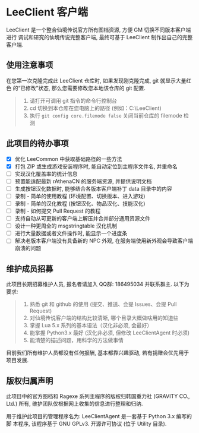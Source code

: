 LeeClient 客户端
======================

LeeClient 是一个整合仙境传说官方所有图档资源, 方便 GM 切换不同版本客户端进行
调试和研究的仙境传说完整客户端, 最终可基于 LeeClient 制作出自己的完整客户端.

使用注意事项
----------------------

在您第一次克隆完成此 LeeClient 仓库时, 如果发现刚克隆完成, git 就显示大量红色
的“已修改”状态, 那么您需要修改您本地该仓库的 git 配置.

> 1. 请打开可调用 git 指令的命令行控制台
> 2. cd 切换到本仓库在您电脑上的路径 (例如：C:\LeeClient)
> 3. 执行 `git config core.filemode false` 关闭当前仓库的 filemode 检测

此项目的待办事项
----------------------

- [x] 优化 LeeCommon 中获取基础路径的一些方法
- [x] 打包 ZIP 或生成游戏安装程序时, 能自动定位到主程序文件名, 并重命名
- [ ] 实现汉化覆盖率的统计信息
- [ ] 预置能适配最新 rAthenaCN 的服务端资源, 并提供说明文档
- [ ] 生成按钮汉化数据时, 能够结合各版本客户端补丁 data 目录中的内容
- [ ] 录制 - 简单的使用教程 (环境配置、切换版本、进入游戏)
- [ ] 录制 - 简单的汉化教程 (按钮汉化、物品汉化、技能汉化)
- [ ] 录制 - 如何提交 Pull Request 的教程
- [ ] 支持自动从可更新的客户端上解压并合并部分通用资源文件
- [ ] 设计一种更周全的 msgstringtable 汉化机制
- [ ] 进行大量数据或者文件操作时, 能显示一个进度条
- [ ] 解决老版本客户端没有具备新的 NPC 外观, 在服务端使用新外观会导致客户端崩溃的问题

维护成员招募
----------------------

此项目长期招募维护人员, 报名者请加入 QQ群: 186495034 并联系群主. 以下为要求:

> 1. 熟悉 git 和 github 的使用 (提交、推送、会提 Issues、会提 Pull Request)
> 2. 对仙境传说客户端的结构比较清晰, 哪个目录大概做啥用的知道些
> 3. 掌握 Lua 5.x 系列的基本语法（汉化非必须, 会最好）
> 4. 能掌握 Python3.x 最好 (汉化非必须, 但修改 LeeClientAgent 时必须)
> 5. 能清楚的描述问题，用科学的方法做事情

目前我们所有维护人员都没有任何报酬, 基本都靠兴趣驱动, 若有捐赠会优先用于项目发展.

版权归属声明
----------------------

此项目中的官方图档和 Ragexe 系列主程序的版权归韩国重力社 (GRAVITY CO., Ltd.)
所有, 维护团队仅根据网上收集的信息进行整理和归纳.

用于维护此项目的管理程序名为: LeeClientAgent 是一套基于 Python 3.x 编写的脚
本程序, 该程序基于 GNU GPLv3. 开源许可协议 (位于 Utility 目录).
